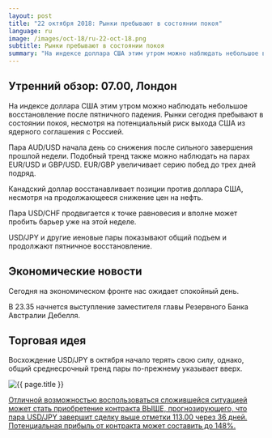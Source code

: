 ```yaml
---
layout: post
title: "22 октября 2018: Рынки пребывают в состоянии покоя"
language: ru
image: /images/oct-18/ru-22-oct-18.png
subtitle: Рынки пребывают в состоянии покоя
summary: "На индексе доллара США этим утром можно наблюдать небольшое восстановление после пятничного падения. Рынки сегодня пребывают в состоянии покоя, несмотря на потенциальный риск выхода США из ядерного соглашения с Россией"
---
```

## Утренний обзор: 07.00, Лондон
 
На индексе доллара США этим утром можно наблюдать небольшое восстановление после пятничного падения. Рынки сегодня пребывают в состоянии покоя, несмотря на потенциальный риск выхода США из ядерного соглашения с Россией.

Пара AUD/USD начала день со снижения после сильного завершения прошлой недели. Подобный тренд также можно наблюдать на парах EUR/USD и GBP/USD. EUR/GBP увеличивает серию побед до трех дней подряд.

Канадский доллар восстанавливает позиции против доллара США, несмотря на продолжающееся снижение цен на нефть.

Пара USD/CHF продвигается к точке равновесия и вполне может пробить барьер уже на этой неделе.

USD/JPY и другие иеновые пары показывают общий подъем и продолжают пятничное восстановление.
 
## Экономические новости
 
Сегодня на экономическом фронте нас ожидает спокойный день.

В 23.35 начнется выступление заместителя главы Резервного Банка Австралии Дебелля.
 
## Торговая идея
 
Восхождение USD/JPY в октября начало терять свою силу, однако, общий среднесрочный тренд пары по-прежнему указывает вверх.

<img src="{{ site.url }}/images/oct-18/ru-22-oct-18.png" alt="{{ page.title }}"  title="{{ page.title }}">

<a href="%LINK%%?currency=USD&market=forex&underlying=frxUSDJPY&formname=higherlower&duration_amount=36&duration_units=d&amount=10&amount_type=stake&expiry_type=duration&barrier=113" target="_blank" rel="noopener noreferrer nofollow">Отличной возможностью воспользоваться сложившейся ситуацией может стать приобретение контракта ВЫШЕ, прогнозирующего, что пара USD/JPY завершит сделку выше отметки 113.00 через 36 дней. Потенциальная прибыль от контракта может составить до 148%.</a>
